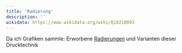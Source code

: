 ```yaml
---
title: 'Radierung'
description: ''
wikidata: https://www.wikidata.org/wiki/Q18218093
---
```


Da ich Grafiken sammle: Erworbene [Radierungen](https://de.wikipedia.org/wiki/Radierung) und Varianten dieser Drucktechnik
